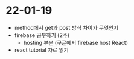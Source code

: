 # 22-01-19
- method에서 get과 post 방식 차이가 무엇인지
- firebase 공부하기 (2주)
  - hosting 부분 (구글에서 firebase host React)
- react tutorial 자료 읽기
